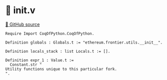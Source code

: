 # 🐓 __init__.v

[🐙 GitHub source](https://github.com/formal-land/coq-of-python/tree/main/CoqOfPython/ethereum/frontier/utils/__init__.v)

```coq
Require Import CoqOfPython.CoqOfPython.

Definition globals : Globals.t := "ethereum.frontier.utils.__init__".

Definition locals_stack : list Locals.t := [].

Definition expr_1 : Value.t :=
  Constant.str "
Utility functions unique to this particular fork.
".
```
